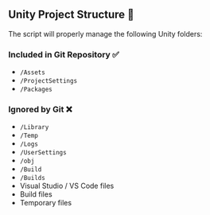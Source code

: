 ## Unity Project Structure 📁

The script will properly manage the following Unity folders:

### Included in Git Repository ✅
- `/Assets`
- `/ProjectSettings`
- `/Packages`

### Ignored by Git ❌
- `/Library`
- `/Temp`
- `/Logs`
- `/UserSettings`
- `/obj`
- `/Build`
- `/Builds`
- Visual Studio / VS Code files
- Build files
- Temporary files
